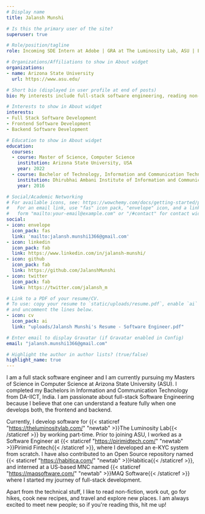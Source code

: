 ```yaml
---
# Display name
title: Jalansh Munshi

# Is this the primary user of the site?
superuser: true

# Role/position/tagline
role: Incoming SDE Intern at Adobe | GRA at The Luminosity Lab, ASU | Ex Full Stack Dev at Pirimid Fintech

# Organizations/Affiliations to show in About widget
organizations:
- name: Arizona State University
  url: https://www.asu.edu/

# Short bio (displayed in user profile at end of posts)
bio: My interests include full-stack software engineering, reading non-fiction, traveling, and cooking. 

# Interests to show in About widget
interests:
- Full Stack Software Development
- Frontend Software Development
- Backend Software Development

# Education to show in About widget
education:
  courses:
  - course: Master of Science, Computer Science
    institution: Arizona State University, USA
    year: 2022
  - course: Bachelor of Technology, Information and Communication Technology
    institution: Dhirubhai Ambani Institute of Information and Communication Technology (DA-IICT) - Gandhinagar, India
    year: 2016

# Social/Academic Networking
# For available icons, see: https://wowchemy.com/docs/getting-started/page-builder/#icons
#   For an email link, use "fas" icon pack, "envelope" icon, and a link in the
#   form "mailto:your-email@example.com" or "/#contact" for contact widget.
social:
- icon: envelope
  icon_pack: fas
  link: 'mailto:jalansh.munshi1366@gmail.com'
- icon: linkedin
  icon_pack: fab
  link: https://www.linkedin.com/in/jalansh-munshi/
- icon: github
  icon_pack: fab
  link: https://github.com/JalanshMunshi
- icon: twitter
  icon_pack: fab
  link: https://twitter.com/jalansh_m

# Link to a PDF of your resume/CV.
# To use: copy your resume to `static/uploads/resume.pdf`, enable `ai` icons in `params.toml`, 
# and uncomment the lines below.
- icon: cv
  icon_pack: ai
  link: "uploads/Jalansh Munshi's Resume - Software Engineer.pdf"

# Enter email to display Gravatar (if Gravatar enabled in Config)
email: "jalansh.munshi1366@gmail.com"

# Highlight the author in author lists? (true/false)
highlight_name: true
---
```


I am a full stack software engineer and I am currently pursuing my Masters of Science in Computer Science at Arizona State University (ASU). I completed my Bachelors in Information and Communication Technology from DA-IICT, India. I am passionate about full-stack Software Engineering because I believe that one can understand a feature fully when one develops both, the frontend and backend.

Currently, I develop software for {{< staticref "https://theluminositylab.com/" "newtab" >}}The Luminosity Lab{{< /staticref >}} by working part-time. Prior to joining ASU, I worked as a Software Engineer at {{< staticref "https://pirimidtech.com/" "newtab" >}}Pirimid Fintech{{< /staticref >}}, where I developed an e-KYC system from scratch. I have also contributed to an Open Source repository named {{< staticref "https://habitica.com/" "newtab" >}}Habitica{{< /staticref >}}, and interned at a US-based MNC named {{< staticref "https://maqsoftware.com/" "newtab" >}}MAQ Software{{< /staticref >}} where I started my journey of full-stack development.

Apart from the technical stuff, I like to read non-fiction, work out, go for hikes, cook new recipes, and travel and explore new places. I am always excited to meet new people; so if you're reading this, hit me up!

<!-- {{< icon name="download" pack="fas" >}} Download my {{< staticref "uploads/demo_resume.pdf" "newtab" >}}resumé{{< /staticref >}}. -->
